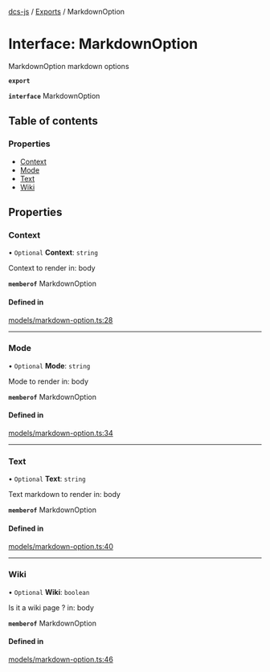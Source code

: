 [dcs-js](../README.md) / [Exports](../modules.md) / MarkdownOption

# Interface: MarkdownOption

MarkdownOption markdown options

**`export`**

**`interface`** MarkdownOption

## Table of contents

### Properties

- [Context](MarkdownOption.md#context)
- [Mode](MarkdownOption.md#mode)
- [Text](MarkdownOption.md#text)
- [Wiki](MarkdownOption.md#wiki)

## Properties

### <a id="context" name="context"></a> Context

• `Optional` **Context**: `string`

Context to render  in: body

**`memberof`** MarkdownOption

#### Defined in

[models/markdown-option.ts:28](https://github.com/unfoldingWord/dcs-js/blob/b29eb7a/models/markdown-option.ts#L28)

___

### <a id="mode" name="mode"></a> Mode

• `Optional` **Mode**: `string`

Mode to render  in: body

**`memberof`** MarkdownOption

#### Defined in

[models/markdown-option.ts:34](https://github.com/unfoldingWord/dcs-js/blob/b29eb7a/models/markdown-option.ts#L34)

___

### <a id="text" name="text"></a> Text

• `Optional` **Text**: `string`

Text markdown to render  in: body

**`memberof`** MarkdownOption

#### Defined in

[models/markdown-option.ts:40](https://github.com/unfoldingWord/dcs-js/blob/b29eb7a/models/markdown-option.ts#L40)

___

### <a id="wiki" name="wiki"></a> Wiki

• `Optional` **Wiki**: `boolean`

Is it a wiki page ?  in: body

**`memberof`** MarkdownOption

#### Defined in

[models/markdown-option.ts:46](https://github.com/unfoldingWord/dcs-js/blob/b29eb7a/models/markdown-option.ts#L46)
